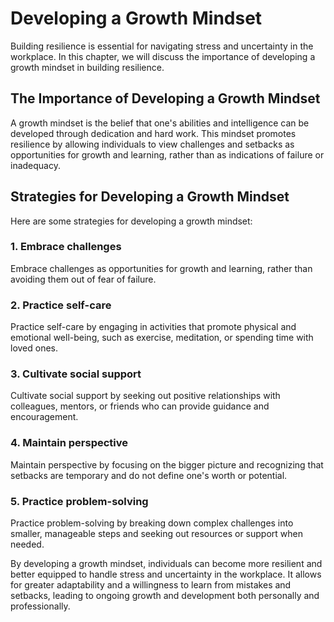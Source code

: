 Developing a Growth Mindset
===========================================================

Building resilience is essential for navigating stress and uncertainty in the workplace. In this chapter, we will discuss the importance of developing a growth mindset in building resilience.

The Importance of Developing a Growth Mindset
---------------------------------------------

A growth mindset is the belief that one's abilities and intelligence can be developed through dedication and hard work. This mindset promotes resilience by allowing individuals to view challenges and setbacks as opportunities for growth and learning, rather than as indications of failure or inadequacy.

Strategies for Developing a Growth Mindset
------------------------------------------

Here are some strategies for developing a growth mindset:

### 1. Embrace challenges

Embrace challenges as opportunities for growth and learning, rather than avoiding them out of fear of failure.

### 2. Practice self-care

Practice self-care by engaging in activities that promote physical and emotional well-being, such as exercise, meditation, or spending time with loved ones.

### 3. Cultivate social support

Cultivate social support by seeking out positive relationships with colleagues, mentors, or friends who can provide guidance and encouragement.

### 4. Maintain perspective

Maintain perspective by focusing on the bigger picture and recognizing that setbacks are temporary and do not define one's worth or potential.

### 5. Practice problem-solving

Practice problem-solving by breaking down complex challenges into smaller, manageable steps and seeking out resources or support when needed.

By developing a growth mindset, individuals can become more resilient and better equipped to handle stress and uncertainty in the workplace. It allows for greater adaptability and a willingness to learn from mistakes and setbacks, leading to ongoing growth and development both personally and professionally.
